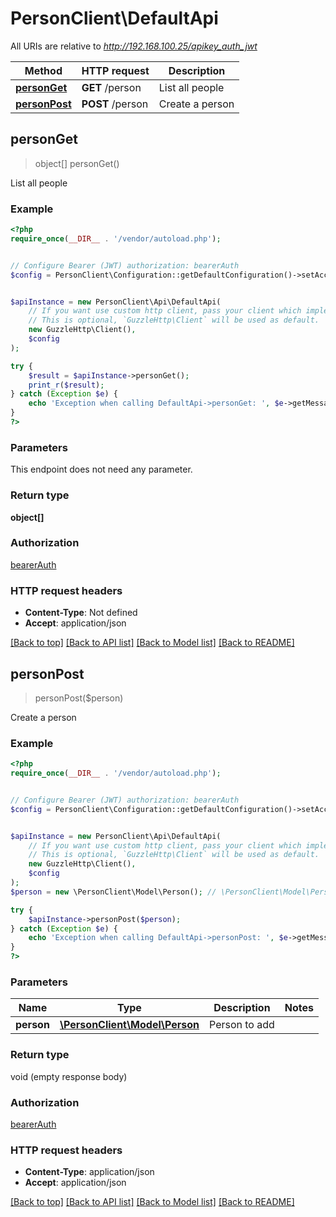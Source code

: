 # PersonClient\DefaultApi

All URIs are relative to *http://192.168.100.25/apikey_auth_jwt*

Method | HTTP request | Description
------------- | ------------- | -------------
[**personGet**](DefaultApi.md#personGet) | **GET** /person | List all people
[**personPost**](DefaultApi.md#personPost) | **POST** /person | Create a person



## personGet

> object[] personGet()

List all people

### Example

```php
<?php
require_once(__DIR__ . '/vendor/autoload.php');


// Configure Bearer (JWT) authorization: bearerAuth
$config = PersonClient\Configuration::getDefaultConfiguration()->setAccessToken('YOUR_ACCESS_TOKEN');


$apiInstance = new PersonClient\Api\DefaultApi(
    // If you want use custom http client, pass your client which implements `GuzzleHttp\ClientInterface`.
    // This is optional, `GuzzleHttp\Client` will be used as default.
    new GuzzleHttp\Client(),
    $config
);

try {
    $result = $apiInstance->personGet();
    print_r($result);
} catch (Exception $e) {
    echo 'Exception when calling DefaultApi->personGet: ', $e->getMessage(), PHP_EOL;
}
?>
```

### Parameters

This endpoint does not need any parameter.

### Return type

**object[]**

### Authorization

[bearerAuth](../../README.md#bearerAuth)

### HTTP request headers

- **Content-Type**: Not defined
- **Accept**: application/json

[[Back to top]](#) [[Back to API list]](../../README.md#documentation-for-api-endpoints)
[[Back to Model list]](../../README.md#documentation-for-models)
[[Back to README]](../../README.md)


## personPost

> personPost($person)

Create a person

### Example

```php
<?php
require_once(__DIR__ . '/vendor/autoload.php');


// Configure Bearer (JWT) authorization: bearerAuth
$config = PersonClient\Configuration::getDefaultConfiguration()->setAccessToken('YOUR_ACCESS_TOKEN');


$apiInstance = new PersonClient\Api\DefaultApi(
    // If you want use custom http client, pass your client which implements `GuzzleHttp\ClientInterface`.
    // This is optional, `GuzzleHttp\Client` will be used as default.
    new GuzzleHttp\Client(),
    $config
);
$person = new \PersonClient\Model\Person(); // \PersonClient\Model\Person | Person to add

try {
    $apiInstance->personPost($person);
} catch (Exception $e) {
    echo 'Exception when calling DefaultApi->personPost: ', $e->getMessage(), PHP_EOL;
}
?>
```

### Parameters


Name | Type | Description  | Notes
------------- | ------------- | ------------- | -------------
 **person** | [**\PersonClient\Model\Person**](../Model/Person.md)| Person to add |

### Return type

void (empty response body)

### Authorization

[bearerAuth](../../README.md#bearerAuth)

### HTTP request headers

- **Content-Type**: application/json
- **Accept**: application/json

[[Back to top]](#) [[Back to API list]](../../README.md#documentation-for-api-endpoints)
[[Back to Model list]](../../README.md#documentation-for-models)
[[Back to README]](../../README.md)

